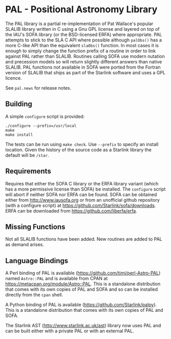 PAL - Positional Astronomy Library
==================================

The PAL library is a partial re-implementation of Pat Wallace's popular SLALIB
library written in C using a Gnu GPL license and layered on top of the IAU's
SOFA library (or the BSD-licensed ERFA) where appropriate.
PAL attempts to stick to the SLA C API where
possible although `palObs()` has a more C-like API than the equivalent
`slaObs()` function. In most cases it is enough to simply change the function
prefix of a routine in order to link against PAL rather than SLALIB. Routines
calling SOFA use modern nutation and precession models so will return slightly
different answers than native SLALIB. PAL functions not available in SOFA were
ported from the Fortran version of SLALIB that ships as part of the Starlink
software and uses a GPL licence.

See `pal.news` for release notes.

Building
--------

A simple `configure` script is provided:

    ./configure --prefix=/usr/local
    make
    make install

The tests can be run using `make check`. Use `--prefix` to specify an install location.
Given the history of the source code as a Starlink library the default will be `/star`.

Requirements
------------

Requires that either the SOFA C library or the ERFA library variant
(which has a more permissive license than SOFA) be installed.  The
`configure` script will abort if neither SOFA nor ERFA can be
found. SOFA can be obtained either from <http://www.iausofa.org> or
from an unofficial github repository (with a configure script) at
<https://github.com/Starlink/sofa/downloads>.  ERFA can be downloaded
from <https://github.com/liberfa/erfa>.

Missing Functions
-----------------

Not all SLALIB functions have been added. New routines are added to PAL as demand arises.


Language Bindings
-----------------

A Perl binding of PAL is available (<https://github.com/timj/perl-Astro-PAL>) named `Astro::PAL`
and is available from CPAN at <https://metacpan.org/module/Astro::PAL>. This is a standalone
distribution that comes with its own copies of PAL and SOFA and so can be installed directly
from the `cpan` shell.

A Python binding of PAL is available (<https://github.com/Starlink/palpy>). This is a standalone
distribution that comes with its own copies of PAL and SOFA.

The Starlink AST (<http://www.starlink.ac.uk/ast>) library now uses PAL and can be built
either with a private PAL or with an external PAL.
